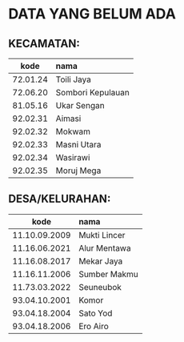 # DATA YANG BELUM ADA

## KECAMATAN:
|     kode      | nama                 |
|---------------|:---------------------|
|   72.01.24    | Toili Jaya           |
|   72.06.20    | Sombori Kepulauan    |
|   81.05.16    | Ukar Sengan          |
|   92.02.31    | Aimasi               |
|   92.02.32    | Mokwam               |
|   92.02.33    | Masni Utara          |
|   92.02.34    | Wasirawi             |
|   92.02.35    | Moruj Mega           |

## DESA/KELURAHAN:
|      kode     | nama                |
|---------------|:--------------------|
| 11.10.09.2009 | Mukti Lincer        |
| 11.16.06.2021 | Alur Mentawa        |
| 11.16.08.2017 | Mekar Jaya          |
| 11.16.11.2006 | Sumber Makmu        |
| 11.73.03.2022 | Seuneubok           |
| 93.04.10.2001 | Komor               |
| 93.04.18.2004 | Sato Yod            |
| 93.04.18.2006 | Ero Airo            |

